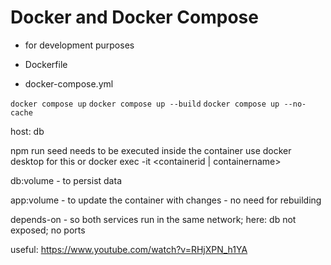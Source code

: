 # Docker and Docker Compose

-   for development purposes

-   Dockerfile
-   docker-compose.yml

`docker compose up`
`docker compose up --build`
`docker compose up --no-cache`

host: db

npm run seed needs to be executed inside the container
use docker desktop for this or docker exec -it <containerid | containername>

db:volume - to persist data

app:volume - to update the container with changes - no need for rebuilding

depends-on - so both services run in the same network; here: db not exposed; no ports

useful: https://www.youtube.com/watch?v=RHjXPN_h1YA
